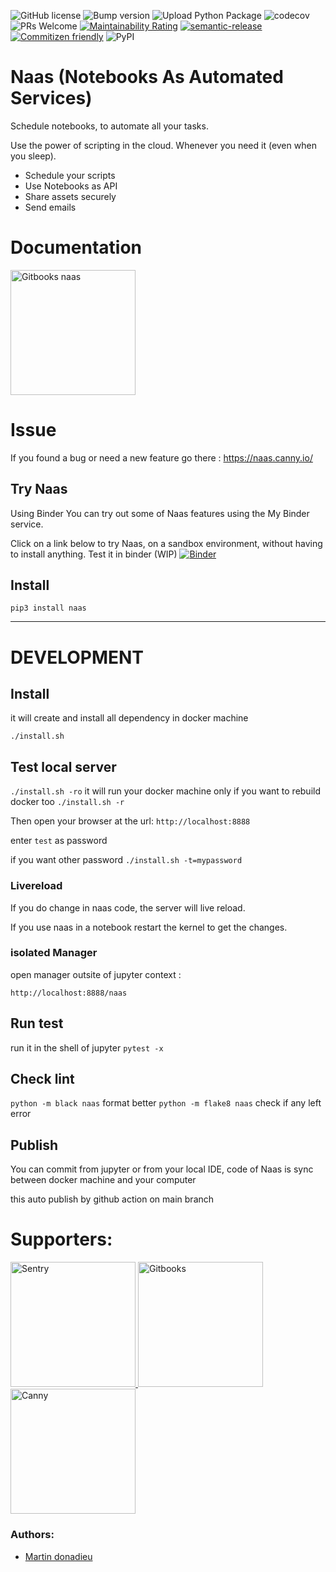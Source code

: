 ![GitHub license](https://img.shields.io/github/license/jupyter-naas/drivers)
![Bump version](https://github.com/jupyter-naas/naas/workflows/Bump%20version/badge.svg)
![Upload Python Package](https://github.com/jupyter-naas/naas/workflows/Upload%20Python%20Package/badge.svg)
![codecov](https://codecov.io/gh/jupyter-naas/naas/branch/main/graph/badge.svg?token=UC3SAL8S0U)
![PRs Welcome](https://img.shields.io/badge/PRs-welcome-brightgreen.svg)
[![Maintainability Rating](https://sonarcloud.io/api/project_badges/measure?project=jupyter-naas_naas&metric=sqale_rating)](https://sonarcloud.io/dashboard?id=jupyter-naas_naas)
<a href="#badge">
  <img alt="semantic-release" src="https://img.shields.io/badge/%20%20%F0%9F%93%A6%F0%9F%9A%80-semantic--release-e10079.svg">
</a>
<a href="http://commitizen.github.io/cz-cli/"><img alt="Commitizen friendly" src="https://img.shields.io/badge/commitizen-friendly-brightgreen.svg"></a>
![PyPI](https://img.shields.io/pypi/v/naas)

# Naas (Notebooks As Automated Services)

Schedule notebooks, to automate all your tasks.

Use the power of scripting in the cloud.
Whenever you need it (even when you sleep).

* Schedule your scripts
* Use Notebooks as API
* Share assets securely
* Send emails

# Documentation 

<p>
  <a href="https://naas.gitbook.io/naas/" title="Redirect to Documentation">
    <img width="200px" src="https://raw.githubusercontent.com/jupyter-naas/naas/main/images/gitbook.svg" alt="Gitbooks naas" />
  </a>
 </p>

# Issue

If you found a bug or need a new feature go there :
https://naas.canny.io/

## Try Naas
Using Binder
You can try out some of Naas features using the My Binder service.

Click on a link below to try Naas, on a sandbox environment, without having to install anything.
Test it in binder (WIP)
[![Binder](https://mybinder.org/badge_logo.svg)](https://mybinder.org/v2/gh/jupyter-naas/naas/main)

## Install

`pip3 install naas`

---

# DEVELOPMENT

## Install

it will create and install all dependency in docker machine

`./install.sh`

## Test local server

`./install.sh -ro`
it will run your docker machine only if you want to rebuild docker too `./install.sh -r`


Then open your browser at the url:
`http://localhost:8888`

enter `test` as password

if you want other password `./install.sh -t=mypassword`

### Livereload 

If you do change in naas code, the server will live reload.

If you use naas in a notebook restart the kernel to get the changes.

### isolated Manager
open manager outsite of jupyter context :

`http://localhost:8888/naas`

## Run test 

run it in the shell of jupyter
`pytest -x`  

## Check lint

`python -m black naas` format better
`python -m flake8 naas` check if any left error

## Publish

You can commit from jupyter or from your local IDE, code of Naas is sync between docker machine and your computer

this auto publish by github action on main branch

# Supporters: 
<p>
  <a href="http://sentry.com" title="Redirect to Sentry">
    <img width="200px" src="https://raw.githubusercontent.com/jupyter-naas/naas/main/images/sentry.svg" alt="Sentry" />
  </a>
  <a href="https://gitbook.com" title="Redirect to Gitbook">
    <img width="200px" src="https://raw.githubusercontent.com/jupyter-naas/naas/main/images/gitbook.svg" alt="Gitbooks" />
  </a>
  <a href="https://canny.io" title="Redirect to Canny">
    <img width="200px" src="https://raw.githubusercontent.com/jupyter-naas/naas/main/images/canny.svg" alt="Canny" />
  </a>
</p>

### Authors:
* [Martin donadieu](https://github.com/riderx)
